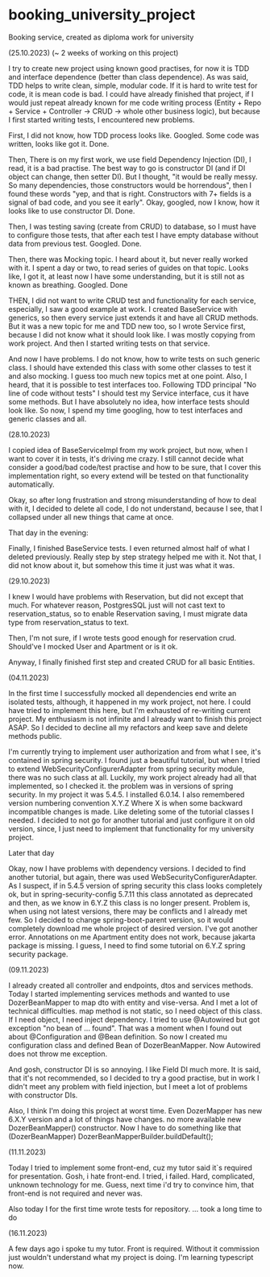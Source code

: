 # booking_university_project

Booking service, created as diploma work for university

(25.10.2023) (~ 2 weeks of working on this project)

I try to create new project using known good practises, for now it is TDD and interface dependence
(better than class dependence). As was said, TDD helps to write clean, simple, modular code.
If it is hard to write test for code, it is mean code is bad. I could have already finished that project,
if I would just repeat already known for me code writing process
(Entity + Repo + Service + Controller -> CRUD -> whole other business logic),
but because I first started writing tests, I encountered new problems.

First, I did not know, how TDD process looks like. Googled. Some code was written, looks like got it.
Done.

Then, There is on my first work, we use field Dependency Injection (DI), I read, it is a bad practise.
The best way to go is constructor DI (and if DI object can change, then setter DI). But I thought,
"it would be really messy. So many dependencies, those constructors would be horrendous", then I found
these words "yep, and that is right. Constructors with 7+ fields is a signal of bad code,
and you see it early". Okay, googled, now I know, how it looks like to use constructor DI. Done.

Then, I was testing saving (create from CRUD) to database, so I must have to configure those tests,
that after each test I have empty database without data from previous test. Googled. Done.

Then, there was Mocking topic. I heard about it, but never really worked with it. I spent a day or two,
to read series of guides on that topic. Looks like, I got it, at least now I have some understanding,
but it is still not as known as breathing. Googled. Done

THEN, I did not want to write CRUD test and functionality for each service, especially,
I saw a good example at work. I created BaseService with generics, so then every service just extends it
and have all CRUD methods. But it was a new topic for me and TDD new too, so I wrote Service first,
because I did not know what it should look like. I was mostly copying from work project.
And then I started writing tests on that service.

And now I have problems. I do not know, how to write tests on such generic class. I should have extended
this class with some other classes to test it and also mocking. I guess too much new topics met at one point.
Also, I heard, that it is possible to test interfaces too. Following TDD principal "No line of code
without tests" I should test my Service interface, cus it have some methods.
But I have absolutely no idea, how interface tests should look like. So now,
I spend my time googling, how to test interfaces and generic classes and all.

(28.10.2023)

I copied idea of BaseServiceImpl from my work project, but now, when I want to cover it in tests, it's driving me crazy.
I still cannot decide what consider a good/bad code/test practise and how to be sure, that I cover this implementation
right, so every extend will be tested on that functionality automatically.

Okay, so after long frustration and strong misunderstanding of how to deal with it, I decided to delete all code,
I do not understand, because I see, that I collapsed under all new things that came at once.

That day in the evening:

Finally, I finished BaseService tests. I even returned almost half of what I deleted previously.
Really step by step strategy helped me with it. Not that, I did not know about it, but somehow this time it just
was what it was.

(29.10.2023)

I knew I would have problems with Reservation, but did not except that much. For whatever reason, PostgresSQL just will
not cast text to reservation_status, so to enable Reservation saving, I must migrate data type from reservation_status
to text.

Then, I'm not sure, if I wrote tests good enough for reservation crud. Should've I mocked User and Apartment or is it ok.

Anyway, I finally finished first step and created CRUD for all basic Entities.

(04.11.2023)

In the first time I successfully mocked all dependencies end write an isolated tests, although, it happened in my work
project, not here. I could have tried to implement this here, but I'm exhausted of re-writing current project.
My enthusiasm is not infinite and I already want to finish this project ASAP. So I decided to decline all my refactors
and keep save and delete methods public. 

I'm currently trying to implement user authorization and from what I see, it's contained in spring security. I found just 
a beautiful tutorial, but when I tried to extend WebSecurityConfigurerAdapter from spring security module, there was no
such class at all. Luckily, my work project already had all that implemented, so I checked it. the problem was in versions
of spring security. In my project it was 5.4.5. I installed 6.0.14. I also remembered version numbering convention X.Y.Z
Where X is when some backward incompatible changes is made. Like deleting some of the tutorial classes I needed. I decided
to not go for another tutorial and just configure it on old version, since, I just need to implement that functionality 
for my university project. 

Later that day

Okay, now I have problems with dependency versions. I decided to find another tutorial, but again, there was 
used WebSecurityConfigurerAdapter. As I suspect, if in 5.4.5 version of spring security this class looks completely ok,
but in spring-security-config 5.7.11 this class annotated as deprecated and then, as we know in 6.Y.Z this class is no 
longer present. Problem is, when using not latest versions, there may be conflicts and I already met few. So I decided 
to change spring-boot-parent version, so it would completely download me whole project of desired version. I've got another
error. Annotations on me Apartment entity does not work, because jakarta package is missing. I guess, I need to find 
some tutorial on 6.Y.Z spring security package.

(09.11.2023)

I already created all controller and endpoints, dtos and services methods. Today I started implementing services methods
and wanted to use DozerBeanMapper to map dto with entity and vise-versa. And I met a lot of technical difficulties.
map method is not static, so I need object of this class. If I need object, I need inject dependency. I tried to use
@Autowired but got exception "no bean of ... found". That was a moment when I found out about @Configuration and @Bean 
definition. So now I created mu configuration class and defined Bean of DozerBeanMapper. Now Autowired does not throw me 
exception. 

And gosh, constructor DI is so annoying. I like Field DI much more. It is said, that it's not recommended, so I decided
to try a good practise, but in work I didn't meet any problem with field injection, but I meet a lot of problems with
constructor DIs.

Also, I think I'm doing this project at worst time. Even DozerMapper has new 6.X.Y version and a lot of things have changes.
no more available new DozerBeanMapper() constructor. 
Now I have to do something like that (DozerBeanMapper) DozerBeanMapperBuilder.buildDefault();

(11.11.2023)

Today I tried to implement some front-end, cuz my tutor said it`s required for presentation. Gosh, i hate front-end. 
I tried, i failed. Hard, complicated, unknown technology for me. Guess, next time i'd try to convince him, 
that front-end is not required and never was.

Also today I for the first time wrote tests for repository. ... took a long time to do

(16.11.2023)

A few days ago i spoke tu my tutor. Front is required. Without it commission just wouldn't understand what my 
project is doing.
I'm learning typescript now.